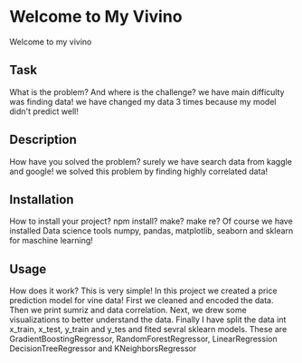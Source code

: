 # Welcome to My Vivino
Welcome to my vivino

## Task
What is the problem? And where is the challenge?
we have main difficulty was finding data!
we have changed my data 3 times because my model didn't predict well!

## Description
How have you solved the problem?
surely we have search data from kaggle and google! 
we solved this problem by finding highly correlated data!

## Installation
How to install your project? npm install? make? make re?
Of course we have installed Data science tools numpy, pandas, matplotlib,
seaborn and sklearn for maschine learning!

## Usage
How does it work?
This is very simple! In this project we created a price prediction model for vine data! 
First we cleaned and encoded the data.
Then we print sumriz and data correlation.
Next, we drew some visualizations to better understand the data.
Finally I have split the data int x_train, x_test, y_train and y_tes and fited sevral
sklearn models. These are GradientBoostingRegressor, RandomForestRegressor, LinearRegression
DecisionTreeRegressor and KNeighborsRegressor

